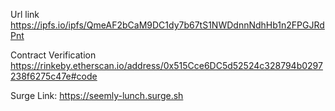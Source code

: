 Url link
https://ipfs.io/ipfs/QmeAF2bCaM9DC1dy7b67tS1NWDdnnNdhHb1n2FPGJRdPnt

Contract Verification
https://rinkeby.etherscan.io/address/0x515Cce6DC5d52524c328794b0297238f6275c47e#code

Surge Link:
https://seemly-lunch.surge.sh